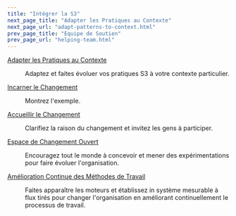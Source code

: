 ```yaml
---
title: "Intégrer la S3"
next_page_title: "Adapter les Pratiques au Contexte"
next_page_url: "adapt-patterns-to-context.html"
prev_page_title: "Equipe de Soutien"
prev_page_url: "helping-team.html"
---
```



<dl>

  <dt><a href="adapt-patterns-to-context.html">Adapter les Pratiques au Contexte</a></dt>
  <dd><p>Adaptez et faites évoluer vos pratiques S3 à votre contexte particulier.</p></dd>

  <dt><a href="be-the-change.html">Incarner le Changement</a></dt>
  <dd><p>Montrez l'exemple.</p></dd>

  <dt><a href="invite-change.html">Accueillir le Changement</a></dt>
  <dd><p>Clarifiez la raison du changement et invitez les gens à participer.</p></dd>

  <dt><a href="open-space-for-change.html">Espace de Changement Ouvert</a></dt>
  <dd><p>Encouragez tout le monde à concevoir et mener des expérimentations pour faire évoluer l'organisation.</p></dd>

  <dt><a href="continuous-improvement-of-work-process.html">Amélioration Continue des Méthodes de Travail</a></dt>
  <dd><p>Faites apparaître les moteurs et établissez in système mesurable à flux tirés pour changer l'organisation en améliorant continuellement le processus de travail.</p></dd>
</dl>
